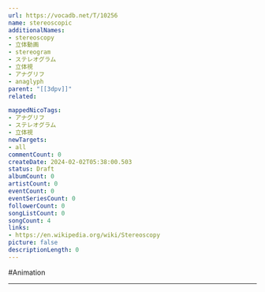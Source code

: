 ```yaml
---
url: https://vocadb.net/T/10256
name: stereoscopic
additionalNames: 
- stereoscopy
- 立体動画
- stereogram
- ステレオグラム
- 立体視
- アナグリフ
- anaglyph
parent: "[[3dpv]]"
related:

mappedNicoTags:
- アナグリフ
- ステレオグラム
- 立体視
newTargets:
- all
commentCount: 0
createDate: 2024-02-02T05:38:00.503
status: Draft
albumCount: 0
artistCount: 0
eventCount: 0
eventSeriesCount: 0
followerCount: 0
songListCount: 0
songCount: 4
links: 
- https://en.wikipedia.org/wiki/Stereoscopy
picture: false
descriptionLength: 0
---
```


#Animation



---

